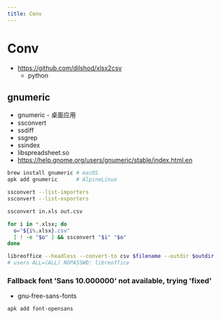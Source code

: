 ```yaml
---
title: Conv
---
```


# Conv

- https://github.com/dilshod/xlsx2csv
  - python

## gnumeric

- gnumeric - 桌面应用
- ssconvert
- ssdiff
- ssgrep
- ssindex
- libspreadsheet.so
- https://help.gnome.org/users/gnumeric/stable/index.html.en

```bash
brew install gnumeric # macOS
apk add gnumeric      # AlpineLinux

ssconvert --list-importers
ssconvert --list-exporters

ssconvert in.xls out.csv

for i in *.xlsx; do
  o="${i%.xlsx}.csv"
  [ ! -e "$o" ] && ssconvert "$i" "$o"
done

libreoffice --headless --convert-to csv $filename --outdir $outdir
# users ALL=(ALL) NOPASSWD: libreoffice
```

### Fallback font 'Sans 10.000000' not available, trying 'fixed'

- gnu-free-sans-fonts

```bash
apk add font-opensans
```
